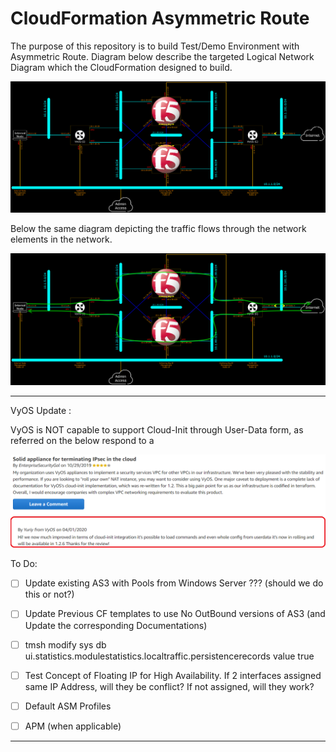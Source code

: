# CloudFormation Asymmetric Route








The purpose of this repository is to build Test/Demo Environment with Asymmetric Route. Diagram below describe the targeted Logical Network Diagram which the CloudFormation designed to build.

![Logical Network Diagram](Figures/LogicalNetworkDiagram.png)

Below the same diagram depicting the traffic flows through the network elements in the network.

![Logical Network Diagram with Service Flows](Figures/LogicalNetworkDiagramWithServiceFlows.png)



***



VyOS Update :

VyOS is NOT capable to support Cloud-Init through User-Data form, as referred on the below respond to a

![VyOS Respond](Figures/VyOSCFCloudInitUserDataSupport20200702Marked.png)




To Do:

- [ ] Update existing AS3 with Pools from Windows Server ??? (should we do this or not?)
- [ ] Update Previous CF templates to use No OutBound versions of AS3 (and Update the corresponding Documentations)
- [ ] tmsh modify sys db ui.statistics.modulestatistics.localtraffic.persistencerecords value true
- [ ] Test Concept of Floating IP for High Availability. If 2 interfaces assigned same IP Address, will they be conflict? If not assigned, will they work?
- [ ] Default ASM Profiles
- [ ] APM (when applicable)



***


